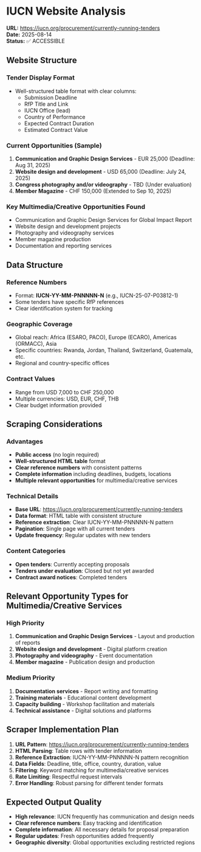 # IUCN Website Analysis

**URL:** https://iucn.org/procurement/currently-running-tenders  
**Date:** 2025-08-14  
**Status:** ✅ ACCESSIBLE

## Website Structure

### Tender Display Format
- Well-structured table format with clear columns:
  - Submission Deadline
  - RfP Title and Link
  - IUCN Office (lead)
  - Country of Performance
  - Expected Contract Duration
  - Estimated Contract Value

### Current Opportunities (Sample)
1. **Communication and Graphic Design Services** - EUR 25,000 (Deadline: Aug 31, 2025)
2. **Website design and development** - USD 65,000 (Deadline: July 24, 2025)
3. **Congress photography and/or videography** - TBD (Under evaluation)
4. **Member Magazine** - CHF 150,000 (Extended to Sep 10, 2025)

### Key Multimedia/Creative Opportunities Found
- Communication and Graphic Design Services for Global Impact Report
- Website design and development projects
- Photography and videography services
- Member magazine production
- Documentation and reporting services

## Data Structure

### Reference Numbers
- Format: **IUCN-YY-MM-PNNNNN-N** (e.g., IUCN-25-07-P03812-1)
- Some tenders have specific RfP references
- Clear identification system for tracking

### Geographic Coverage
- Global reach: Africa (ESARO, PACO), Europe (ECARO), Americas (ORMACC), Asia
- Specific countries: Rwanda, Jordan, Thailand, Switzerland, Guatemala, etc.
- Regional and country-specific offices

### Contract Values
- Range from USD 7,000 to CHF 250,000
- Multiple currencies: USD, EUR, CHF, THB
- Clear budget information provided

## Scraping Considerations

### Advantages
- **Public access** (no login required)
- **Well-structured HTML table** format
- **Clear reference numbers** with consistent patterns
- **Complete information** including deadlines, budgets, locations
- **Multiple relevant opportunities** for multimedia/creative services

### Technical Details
- **Base URL**: https://iucn.org/procurement/currently-running-tenders
- **Data format**: HTML table with consistent structure
- **Reference extraction**: Clear IUCN-YY-MM-PNNNNN-N pattern
- **Pagination**: Single page with all current tenders
- **Update frequency**: Regular updates with new tenders

### Content Categories
- **Open tenders**: Currently accepting proposals
- **Tenders under evaluation**: Closed but not yet awarded
- **Contract award notices**: Completed tenders

## Relevant Opportunity Types for Multimedia/Creative Services

### High Priority
1. **Communication and Graphic Design Services** - Layout and production of reports
2. **Website design and development** - Digital platform creation
3. **Photography and videography** - Event documentation
4. **Member magazine** - Publication design and production

### Medium Priority
1. **Documentation services** - Report writing and formatting
2. **Training materials** - Educational content development
3. **Capacity building** - Workshop facilitation and materials
4. **Technical assistance** - Digital solutions and platforms

## Scraper Implementation Plan

1. **URL Pattern**: https://iucn.org/procurement/currently-running-tenders
2. **HTML Parsing**: Table rows with tender information
3. **Reference Extraction**: IUCN-YY-MM-PNNNNN-N pattern recognition
4. **Data Fields**: Deadline, title, office, country, duration, value
5. **Filtering**: Keyword matching for multimedia/creative services
6. **Rate Limiting**: Respectful request intervals
7. **Error Handling**: Robust parsing for different tender formats

## Expected Output Quality
- **High relevance**: IUCN frequently has communication and design needs
- **Clear reference numbers**: Easy tracking and identification
- **Complete information**: All necessary details for proposal preparation
- **Regular updates**: Fresh opportunities added frequently
- **Geographic diversity**: Global opportunities excluding restricted regions


